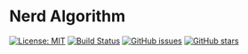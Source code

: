 # Nerd Algorithm

[![License: MIT](https://img.shields.io/badge/License-MIT-brightgreen.svg)](https://opensource.org/licenses/MIT)
[![Build Status](https://travis-ci.org/isudox/nerd-algorithm.svg?branch=master)](https://travis-ci.com/isudox/nerd-algorithm)
[![GitHub issues](https://img.shields.io/github/issues/isudox/nerd-algorithm.svg)](https://github.com/isudox/nerd-algorithm/issues)
[![GitHub stars](https://img.shields.io/github/stars/isudox/nerd-algorithm.svg)](https://github.com/isudox/nerd-algorithm)

